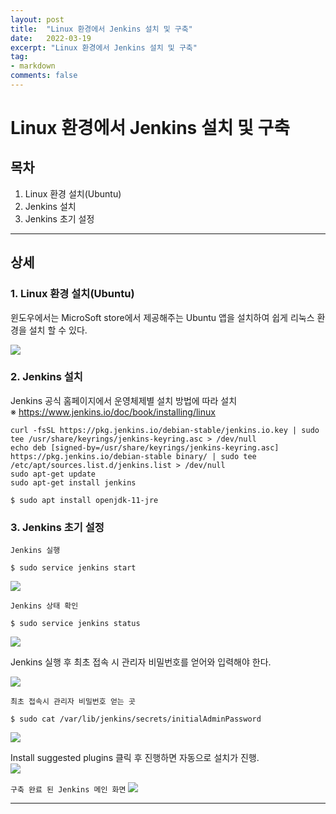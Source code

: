 ```yaml
---
layout: post
title:  "Linux 환경에서 Jenkins 설치 및 구축"
date:   2022-03-19
excerpt: "Linux 환경에서 Jenkins 설치 및 구축"
tag:
- markdown 
comments: false
---
```


# Linux 환경에서 Jenkins 설치 및 구축


## 목차
1. Linux 환경 설치(Ubuntu)
2. Jenkins 설치
3. Jenkins 초기 설정


___

## __상세__

### 1. Linux 환경 설치(Ubuntu)  
윈도우에서는 MicroSoft store에서 제공해주는 Ubuntu 앱을 설치하여 쉽게 리눅스 환경을 설치 할 수 있다.

<img src = "https://user-images.githubusercontent.com/28687900/159112210-45243a71-9aef-4638-8744-971b0de836f1.png">


### 2. Jenkins 설치
Jenkins 공식 홈페이지에서 운영체제별 설치 방법에 따라 설치  
&#8251; https://www.jenkins.io/doc/book/installing/linux  

```
curl -fsSL https://pkg.jenkins.io/debian-stable/jenkins.io.key | sudo tee /usr/share/keyrings/jenkins-keyring.asc > /dev/null
echo deb [signed-by=/usr/share/keyrings/jenkins-keyring.asc] https://pkg.jenkins.io/debian-stable binary/ | sudo tee /etc/apt/sources.list.d/jenkins.list > /dev/null
sudo apt-get update
sudo apt-get install jenkins
```

```
$ sudo apt install openjdk-11-jre
```



### 3. Jenkins 초기 설정

``` Jenkins 실행 ```
```
$ sudo service jenkins start 
```
<img src = "https://user-images.githubusercontent.com/28687900/159113794-46f22a40-ebbd-4a12-bb5c-a4506723c66a.png">


``` Jenkins 상태 확인 ```
```
$ sudo service jenkins status
```
<img src = "https://user-images.githubusercontent.com/28687900/159113827-b8f451cf-0ed3-4fab-b591-37667b96cadc.png">


Jenkins 실행 후 최초 접속 시 관리자 비밀번호를 얻어와 입력해야 한다.  

<img src = "https://user-images.githubusercontent.com/28687900/159114308-da571ad2-33ca-4838-b10f-f73dc2b0ac90.png">


``` 최초 접속시 관리자 비밀번호 얻는 곳 ```

```
$ sudo cat /var/lib/jenkins/secrets/initialAdminPassword
```

<img src = "https://user-images.githubusercontent.com/28687900/159113850-041c2a69-a767-4bdb-9de7-c7825a7f97bf.png">

Install suggested plugins 클릭 후 진행하면 자동으로 설치가 진행.  
<img src = "https://user-images.githubusercontent.com/28687900/159114896-4799fe02-0326-4270-b847-72b560182b36.png">

``` 구축 완료 된 Jenkins 메인 화면 ```
<img src = "https://user-images.githubusercontent.com/28687900/159114929-4b32c3ac-99a1-4e12-94a5-9a537346bd53.png">


___


